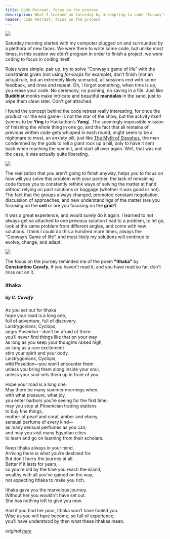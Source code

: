 ```yaml
---
title: Code Retreat, focus on the process
description: What I learned on Saturday by attempting to code "Conway's Game of Life" over and over again.
header: Code Retreat, focus on the process
---
```

![](https://i.ytimg.com/vi/VRGS_sRCpbo/maxresdefault.jpg)


Saturday morning started with my computer plugged on and surrounded by a plethora of new faces. We were there to write some code, but unlike most times, in this ocation we didn’t program in order to finish a project, we were coding to focus in coding itself.


Rules were simple: pair up, try to solve “Conway’s game of life” with the constraints given (not using *for-loops* for example), don’t finish (not an actual rule, but an extremely likely scenario), all sessions end with some feedback, and rinse and repeat. Oh, I forgot something, when time is up, you erase your code. No ceremony, no pushing, no saving in a file. Just like **Buddhist** monks make intricate and beautiful **mandalas** in the sand, just to wipe them clean later. Don't get attached.


I found the concept behind the code retreat really interesting, for once the product -or the end game- is not the star of the show, but the activity itself (seems to be **Ying** to Hackathon’s **Yang**). The seemingly impossible mission of finishing the whole thing in one go, and the fact that all remains of previous written code gets whipped in each round, might seem to be a nightmare to most, an anxiety pill, just like [The Myth of Sisyphus](https://en.wikipedia.org/wiki/The_Myth_of_Sisyphus), the man condemned by the gods to roll a giant rock up a hill, only to have it sent back when reaching the summit, and start all over again. Well, that was not the case, it was actually quite liberating.


![](https://i.pinimg.com/originals/71/6f/5f/716f5f2a05874414962803f8e1ebad19.jpg)


The realization that you aren't going to finish anyway, helps you to focus on how will you solve this problem with your partner, the lack of remaining code forces you to constantly rethink ways of solving the matter at hand without relying on past solutions or baggage (whether it was good or not). The fact that the groups always changed, promoted constant negotiation, discussion of approaches, and new understandings of the matter (are you focusing on the **cell** or are you focusing on the **grid**?).


It was a great experience, and would surely do it again. I learned to not always get so attached to one previous solution I had to a problem, to let go, look at the same problem from different angles, and come with new solutions. I think I could do this a hundred more times, always the “Conway’s Game of life”, and most likely my solutions will continue to evolve, change, and adapt.


![](https://content.artofmanliness.com/uploads/2012/11/homer.jpg)


The focus on the journey reminded me of the poem **"Ithaka"** by **Constantino Cavafy**, if you haven't read it, and you have read so far, don't miss out on it.

### Ithaka
##### by C. Cavafy

As you set out for Ithaka  
hope your road is a long one,  
full of adventure, full of discovery.  
Laistrygonians, Cyclops,  
angry Poseidon—don’t be afraid of them:  
you’ll never find things like that on your way  
as long as you keep your thoughts raised high,  
as long as a rare excitement  
stirs your spirit and your body.  
Laistrygonians, Cyclops,  
wild Poseidon—you won’t encounter them  
unless you bring them along inside your soul,  
unless your soul sets them up in front of you.  

Hope your road is a long one.  
May there be many summer mornings when,  
with what pleasure, what joy,  
you enter harbors you’re seeing for the first time;  
may you stop at Phoenician trading stations  
to buy fine things,  
mother of pearl and coral, amber and ebony,  
sensual perfume of every kind—  
as many sensual perfumes as you can;  
and may you visit many Egyptian cities  
to learn and go on learning from their scholars.  

Keep Ithaka always in your mind.  
Arriving there is what you’re destined for.  
But don’t hurry the journey at all.  
Better if it lasts for years,  
so you’re old by the time you reach the island,  
wealthy with all you’ve gained on the way,  
not expecting Ithaka to make you rich.  

Ithaka gave you the marvelous journey.  
Without her you wouldn't have set out.  
She has nothing left to give you now.  

And if you find her poor, Ithaka won’t have fooled you.  
Wise as you will have become, so full of experience,  
you’ll have understood by then what these Ithakas mean.  

*original [here](https://www.poetryfoundation.org/poems/51296/ithaka-56d22eef917ec)*